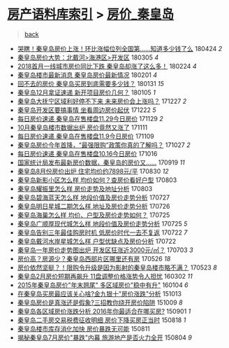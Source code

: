 [房产语料库索引](../../README.md)  > [房价_秦皇岛](房价_秦皇岛.md)
====
> [back](../README.md)

- [哭瞎！秦皇岛房价上涨！环比涨幅位列全国第……知道多少钱了么](http://jkwz.applinzi.com/ittc/7095613727263163398.html#%E5%93%AD%E7%9E%8E%EF%BC%81%E7%A7%A6%E7%9A%87%E5%B2%9B%E6%88%BF%E4%BB%B7%E4%B8%8A%E6%B6%A8%EF%BC%81%E7%8E%AF%E6%AF%94%E6%B6%A8%E5%B9%85%E4%BD%8D%E5%88%97%E5%85%A8%E5%9B%BD%E7%AC%AC%E2%80%A6%E2%80%A6%E7%9F%A5%E9%81%93%E5%A4%9A%E5%B0%91%E9%92%B1%E4%BA%86%E4%B9%88) 180424 *2* 
- [秦皇岛房价大势：北戴河&gt;海港区&gt;开发区](http://jkwz.applinzi.com/ittc/7077051442903122955.html#%E7%A7%A6%E7%9A%87%E5%B2%9B%E6%88%BF%E4%BB%B7%E5%A4%A7%E5%8A%BF%EF%BC%9A%E5%8C%97%E6%88%B4%E6%B2%B3%26gt%3B%E6%B5%B7%E6%B8%AF%E5%8C%BA%26gt%3B%E5%BC%80%E5%8F%91%E5%8C%BA) 180305 *4* 
- [2018首月一线城市房价同比下跌 秦皇岛却涨了这么多！](http://jkwz.applinzi.com/ittc/7073706919162545162.html#2018%E9%A6%96%E6%9C%88%E4%B8%80%E7%BA%BF%E5%9F%8E%E5%B8%82%E6%88%BF%E4%BB%B7%E5%90%8C%E6%AF%94%E4%B8%8B%E8%B7%8C+%E7%A7%A6%E7%9A%87%E5%B2%9B%E5%8D%B4%E6%B6%A8%E4%BA%86%E8%BF%99%E4%B9%88%E5%A4%9A%EF%BC%81) 180224 *4* 
- [秦皇岛楼市最新消息 秦皇岛房价最新情况](http://jkwz.applinzi.com/ittc/7065176373599929351.html#%E7%A7%A6%E7%9A%87%E5%B2%9B%E6%A5%BC%E5%B8%82%E6%9C%80%E6%96%B0%E6%B6%88%E6%81%AF+%E7%A7%A6%E7%9A%87%E5%B2%9B%E6%88%BF%E4%BB%B7%E6%9C%80%E6%96%B0%E6%83%85%E5%86%B5) 180201 *4* 
- [回不去的房价 秦皇岛买房到底需要多少钱？](http://jkwz.applinzi.com/ittc/7064602172602188816.html#%E5%9B%9E%E4%B8%8D%E5%8E%BB%E7%9A%84%E6%88%BF%E4%BB%B7+%E7%A7%A6%E7%9A%87%E5%B2%9B%E4%B9%B0%E6%88%BF%E5%88%B0%E5%BA%95%E9%9C%80%E8%A6%81%E5%A4%9A%E5%B0%91%E9%92%B1%EF%BC%9F) 180131 *15* 
- [秦皇岛12月拿证速递 新开项目房价几何？](http://jkwz.applinzi.com/ittc/7054994026615276561.html#%E7%A7%A6%E7%9A%87%E5%B2%9B12%E6%9C%88%E6%8B%BF%E8%AF%81%E9%80%9F%E9%80%92+%E6%96%B0%E5%BC%80%E9%A1%B9%E7%9B%AE%E6%88%BF%E4%BB%B7%E5%87%A0%E4%BD%95%EF%BC%9F) 180105 *1* 
- [秦皇岛大抚宁区域利好停不下来 未来房价会上涨吗？](http://jkwz.applinzi.com/ittc/7051818117095752721.html#%E7%A7%A6%E7%9A%87%E5%B2%9B%E5%A4%A7%E6%8A%9A%E5%AE%81%E5%8C%BA%E5%9F%9F%E5%88%A9%E5%A5%BD%E5%81%9C%E4%B8%8D%E4%B8%8B%E6%9D%A5+%E6%9C%AA%E6%9D%A5%E6%88%BF%E4%BB%B7%E4%BC%9A%E4%B8%8A%E6%B6%A8%E5%90%97%EF%BC%9F) 171227 *2* 
- [秦皇岛开发区要搞事情 坐看周边房价起伏](http://jkwz.applinzi.com/ittc/7049792211649053712.html#%E7%A7%A6%E7%9A%87%E5%B2%9B%E5%BC%80%E5%8F%91%E5%8C%BA%E8%A6%81%E6%90%9E%E4%BA%8B%E6%83%85+%E5%9D%90%E7%9C%8B%E5%91%A8%E8%BE%B9%E6%88%BF%E4%BB%B7%E8%B5%B7%E4%BC%8F) 171222 *5* 
- [每日房价速递 秦皇岛在售楼盘11.29今日房价](http://jkwz.applinzi.com/ittc/7041304074677388304.html#%E6%AF%8F%E6%97%A5%E6%88%BF%E4%BB%B7%E9%80%9F%E9%80%92+%E7%A7%A6%E7%9A%87%E5%B2%9B%E5%9C%A8%E5%94%AE%E6%A5%BC%E7%9B%9811.29%E4%BB%8A%E6%97%A5%E6%88%BF%E4%BB%B7) 171129 *2* 
- [10月秦皇岛楼市数据出炉 房价竟然又涨了](http://jkwz.applinzi.com/ittc/7034591146825745425.html#10%E6%9C%88%E7%A7%A6%E7%9A%87%E5%B2%9B%E6%A5%BC%E5%B8%82%E6%95%B0%E6%8D%AE%E5%87%BA%E7%82%89+%E6%88%BF%E4%BB%B7%E7%AB%9F%E7%84%B6%E5%8F%88%E6%B6%A8%E4%BA%86) 171111  
- [每日房价速递 秦皇岛在售楼盘11.9今日房价](http://jkwz.applinzi.com/ittc/7033726180228858896.html#%E6%AF%8F%E6%97%A5%E6%88%BF%E4%BB%B7%E9%80%9F%E9%80%92+%E7%A7%A6%E7%9A%87%E5%B2%9B%E5%9C%A8%E5%94%AE%E6%A5%BC%E7%9B%9811.9%E4%BB%8A%E6%97%A5%E6%88%BF%E4%BB%B7) 171109  
- [秦皇岛房价今年首降，“最强限购”政策你真的了解吗？](http://jkwz.applinzi.com/ittc/7028917351653835793.html#%E7%A7%A6%E7%9A%87%E5%B2%9B%E6%88%BF%E4%BB%B7%E4%BB%8A%E5%B9%B4%E9%A6%96%E9%99%8D%EF%BC%8C%E2%80%9C%E6%9C%80%E5%BC%BA%E9%99%90%E8%B4%AD%E2%80%9D%E6%94%BF%E7%AD%96%E4%BD%A0%E7%9C%9F%E7%9A%84%E4%BA%86%E8%A7%A3%E5%90%97%EF%BC%9F) 171027 *2* 
- [每日房价速递 秦皇岛在售楼盘10.16今日房价](http://jkwz.applinzi.com/ittc/7025042938965525520.html#%E6%AF%8F%E6%97%A5%E6%88%BF%E4%BB%B7%E9%80%9F%E9%80%92+%E7%A7%A6%E7%9A%87%E5%B2%9B%E5%9C%A8%E5%94%AE%E6%A5%BC%E7%9B%9810.16%E4%BB%8A%E6%97%A5%E6%88%BF%E4%BB%B7) 171016  
- [国家统计局发布最新房价数据，秦皇岛的房价又……](http://jkwz.applinzi.com/ittc/7015080465541891088.html#%E5%9B%BD%E5%AE%B6%E7%BB%9F%E8%AE%A1%E5%B1%80%E5%8F%91%E5%B8%83%E6%9C%80%E6%96%B0%E6%88%BF%E4%BB%B7%E6%95%B0%E6%8D%AE%EF%BC%8C%E7%A7%A6%E7%9A%87%E5%B2%9B%E7%9A%84%E6%88%BF%E4%BB%B7%E5%8F%88%E2%80%A6%E2%80%A6) 170919 *11* 
- [秦皇岛8月份房价出炉 住宅均价约7898元/平](http://jkwz.applinzi.com/ittc/7007622690423440400.html#%E7%A7%A6%E7%9A%87%E5%B2%9B8%E6%9C%88%E4%BB%BD%E6%88%BF%E4%BB%B7%E5%87%BA%E7%82%89+%E4%BD%8F%E5%AE%85%E5%9D%87%E4%BB%B7%E7%BA%A67898%E5%85%83%2F%E5%B9%B3) 170830 *12* 
- [秦皇岛新影小区怎么样 均价如何？查房价看好户型](http://jkwz.applinzi.com/ittc/6997576117308097552.html#%E7%A7%A6%E7%9A%87%E5%B2%9B%E6%96%B0%E5%BD%B1%E5%B0%8F%E5%8C%BA%E6%80%8E%E4%B9%88%E6%A0%B7+%E5%9D%87%E4%BB%B7%E5%A6%82%E4%BD%95%EF%BC%9F%E6%9F%A5%E6%88%BF%E4%BB%B7%E7%9C%8B%E5%A5%BD%E6%88%B7%E5%9E%8B) 170803  
- [秦皇岛耀振里怎么样 房价走势及地址分析](http://jkwz.applinzi.com/ittc/6997562856030340113.html#%E7%A7%A6%E7%9A%87%E5%B2%9B%E8%80%80%E6%8C%AF%E9%87%8C%E6%80%8E%E4%B9%88%E6%A0%B7+%E6%88%BF%E4%BB%B7%E8%B5%B0%E5%8A%BF%E5%8F%8A%E5%9C%B0%E5%9D%80%E5%88%86%E6%9E%90) 170803  
- [秦皇岛碧海蓝天怎么样 地段价值及房价走势分析](http://jkwz.applinzi.com/ittc/6994941276175467536.html#%E7%A7%A6%E7%9A%87%E5%B2%9B%E7%A2%A7%E6%B5%B7%E8%93%9D%E5%A4%A9%E6%80%8E%E4%B9%88%E6%A0%B7+%E5%9C%B0%E6%AE%B5%E4%BB%B7%E5%80%BC%E5%8F%8A%E6%88%BF%E4%BB%B7%E8%B5%B0%E5%8A%BF%E5%88%86%E6%9E%90) 170727  
- [秦皇岛明日星城二期怎么样 地址及房价走势分析](http://jkwz.applinzi.com/ittc/6994609393898095633.html#%E7%A7%A6%E7%9A%87%E5%B2%9B%E6%98%8E%E6%97%A5%E6%98%9F%E5%9F%8E%E4%BA%8C%E6%9C%9F%E6%80%8E%E4%B9%88%E6%A0%B7+%E5%9C%B0%E5%9D%80%E5%8F%8A%E6%88%BF%E4%BB%B7%E8%B5%B0%E5%8A%BF%E5%88%86%E6%9E%90) 170726  
- [秦皇岛海巢怎么样 均价、户型及房价走势如何？](http://jkwz.applinzi.com/ittc/6994220229889360913.html#%E7%A7%A6%E7%9A%87%E5%B2%9B%E6%B5%B7%E5%B7%A2%E6%80%8E%E4%B9%88%E6%A0%B7+%E5%9D%87%E4%BB%B7%E3%80%81%E6%88%B7%E5%9E%8B%E5%8F%8A%E6%88%BF%E4%BB%B7%E8%B5%B0%E5%8A%BF%E5%A6%82%E4%BD%95%EF%BC%9F) 170725  
- [秦皇岛广顺厚现代城怎么样 地段价值及房价走势分析](http://jkwz.applinzi.com/ittc/6994181592703304721.html#%E7%A7%A6%E7%9A%87%E5%B2%9B%E5%B9%BF%E9%A1%BA%E5%8E%9A%E7%8E%B0%E4%BB%A3%E5%9F%8E%E6%80%8E%E4%B9%88%E6%A0%B7+%E5%9C%B0%E6%AE%B5%E4%BB%B7%E5%80%BC%E5%8F%8A%E6%88%BF%E4%BB%B7%E8%B5%B0%E5%8A%BF%E5%88%86%E6%9E%90) 170725 *5* 
- [秦皇岛告别三年最佳购房时机 低房价时代一去不复返](http://jkwz.applinzi.com/ittc/6993142629901272081.html#%E7%A7%A6%E7%9A%87%E5%B2%9B%E5%91%8A%E5%88%AB%E4%B8%89%E5%B9%B4%E6%9C%80%E4%BD%B3%E8%B4%AD%E6%88%BF%E6%97%B6%E6%9C%BA+%E4%BD%8E%E6%88%BF%E4%BB%B7%E6%97%B6%E4%BB%A3%E4%B8%80%E5%8E%BB%E4%B8%8D%E5%A4%8D%E8%BF%94) 170722 *7* 
- [秦皇岛戴河水岸星城怎么样 户型优缺点及房价分析](http://jkwz.applinzi.com/ittc/6993062927438201873.html#%E7%A7%A6%E7%9A%87%E5%B2%9B%E6%88%B4%E6%B2%B3%E6%B0%B4%E5%B2%B8%E6%98%9F%E5%9F%8E%E6%80%8E%E4%B9%88%E6%A0%B7+%E6%88%B7%E5%9E%8B%E4%BC%98%E7%BC%BA%E7%82%B9%E5%8F%8A%E6%88%BF%E4%BB%B7%E5%88%86%E6%9E%90) 170722  
- [秦皇岛一年房价走势图出炉 开发区狂涨近3000元/㎡？](http://jkwz.applinzi.com/ittc/6986027141782045701.html#%E7%A7%A6%E7%9A%87%E5%B2%9B%E4%B8%80%E5%B9%B4%E6%88%BF%E4%BB%B7%E8%B5%B0%E5%8A%BF%E5%9B%BE%E5%87%BA%E7%82%89+%E5%BC%80%E5%8F%91%E5%8C%BA%E7%8B%82%E6%B6%A8%E8%BF%913000%E5%85%83%2F%E3%8E%A1%EF%BC%9F) 170703 *3* 
- [房价高？房源少？秦皇岛西部片区哪里还有房](http://jkwz.applinzi.com/ittc/6971975596656575493.html#%E6%88%BF%E4%BB%B7%E9%AB%98%EF%BC%9F%E6%88%BF%E6%BA%90%E5%B0%91%EF%BC%9F%E7%A7%A6%E7%9A%87%E5%B2%9B%E8%A5%BF%E9%83%A8%E7%89%87%E5%8C%BA%E5%93%AA%E9%87%8C%E8%BF%98%E6%9C%89%E6%88%BF) 170526 *18* 
- [房价依然坚挺？！限购令升级是因为影射的秦皇岛楼市略不满？](http://jkwz.applinzi.com/ittc/6970914768750642180.html#%E6%88%BF%E4%BB%B7%E4%BE%9D%E7%84%B6%E5%9D%9A%E6%8C%BA%EF%BC%9F%EF%BC%81%E9%99%90%E8%B4%AD%E4%BB%A4%E5%8D%87%E7%BA%A7%E6%98%AF%E5%9B%A0%E4%B8%BA%E5%BD%B1%E5%B0%84%E7%9A%84%E7%A7%A6%E7%9A%87%E5%B2%9B%E6%A5%BC%E5%B8%82%E7%95%A5%E4%B8%8D%E6%BB%A1%EF%BC%9F) 170523 *8* 
- [秦皇岛2月房价短期再飙升 11盘调整价格涨势令人担忧](http://jkwz.applinzi.com/ittc/6804906534182061061.html#%E7%A7%A6%E7%9A%87%E5%B2%9B2%E6%9C%88%E6%88%BF%E4%BB%B7%E7%9F%AD%E6%9C%9F%E5%86%8D%E9%A3%99%E5%8D%87+11%E7%9B%98%E8%B0%83%E6%95%B4%E4%BB%B7%E6%A0%BC%E6%B6%A8%E5%8A%BF%E4%BB%A4%E4%BA%BA%E6%8B%85%E5%BF%A7) 160302 *11* 
- [2015年秦皇岛房价&quot;年末翘尾&quot; 多区域房价&quot;稳中有升&quot;](http://jkwz.applinzi.com/ittc/6783498725242700805.html#2015%E5%B9%B4%E7%A7%A6%E7%9A%87%E5%B2%9B%E6%88%BF%E4%BB%B7%26quot%3B%E5%B9%B4%E6%9C%AB%E7%BF%98%E5%B0%BE%26quot%3B+%E5%A4%9A%E5%8C%BA%E5%9F%9F%E6%88%BF%E4%BB%B7%26quot%3B%E7%A8%B3%E4%B8%AD%E6%9C%89%E5%8D%87%26quot%3B) 160104 *6* 
- [在秦皇岛买房最应该关心啥?金九银十&quot;房价涨跌&quot;分析](http://jkwz.applinzi.com/ittc/6752594621706568708.html#%E5%9C%A8%E7%A7%A6%E7%9A%87%E5%B2%9B%E4%B9%B0%E6%88%BF%E6%9C%80%E5%BA%94%E8%AF%A5%E5%85%B3%E5%BF%83%E5%95%A5%3F%E9%87%91%E4%B9%9D%E9%93%B6%E5%8D%81%26quot%3B%E6%88%BF%E4%BB%B7%E6%B6%A8%E8%B7%8C%26quot%3B%E5%88%86%E6%9E%90) 151013  
- [秦皇岛房价是真涨还是假象?三招教你绕开房价陷阱](http://jkwz.applinzi.com/ittc/6751227696823419909.html#%E7%A7%A6%E7%9A%87%E5%B2%9B%E6%88%BF%E4%BB%B7%E6%98%AF%E7%9C%9F%E6%B6%A8%E8%BF%98%E6%98%AF%E5%81%87%E8%B1%A1%3F%E4%B8%89%E6%8B%9B%E6%95%99%E4%BD%A0%E7%BB%95%E5%BC%80%E6%88%BF%E4%BB%B7%E9%99%B7%E9%98%B1) 151009 *8* 
- [秦皇岛各区域房价涨跌分析 2016年你最适合在哪买房?](http://jkwz.applinzi.com/ittc/6737078502592578565.html#%E7%A7%A6%E7%9A%87%E5%B2%9B%E5%90%84%E5%8C%BA%E5%9F%9F%E6%88%BF%E4%BB%B7%E6%B6%A8%E8%B7%8C%E5%88%86%E6%9E%90+2016%E5%B9%B4%E4%BD%A0%E6%9C%80%E9%80%82%E5%90%88%E5%9C%A8%E5%93%AA%E4%B9%B0%E6%88%BF%3F) 150901 *1* 
- [秦皇岛二手房交易税费征收明细 房价下降买房正当时](http://jkwz.applinzi.com/ittc/547650615734572473.html#%E7%A7%A6%E7%9A%87%E5%B2%9B%E4%BA%8C%E6%89%8B%E6%88%BF%E4%BA%A4%E6%98%93%E7%A8%8E%E8%B4%B9%E5%BE%81%E6%94%B6%E6%98%8E%E7%BB%86+%E6%88%BF%E4%BB%B7%E4%B8%8B%E9%99%8D%E4%B9%B0%E6%88%BF%E6%AD%A3%E5%BD%93%E6%97%B6) 150818 *1* 
- [秦皇岛楼市库存消化加快 房价暴跌无可能](http://jkwz.applinzi.com/ittc/547650615679924109.html#%E7%A7%A6%E7%9A%87%E5%B2%9B%E6%A5%BC%E5%B8%82%E5%BA%93%E5%AD%98%E6%B6%88%E5%8C%96%E5%8A%A0%E5%BF%AB+%E6%88%BF%E4%BB%B7%E6%9A%B4%E8%B7%8C%E6%97%A0%E5%8F%AF%E8%83%BD) 150811  
- [揭秘秦皇岛7月房价&quot;暴跌&quot;内幕 旅游地产是否火力全开](http://jkwz.applinzi.com/ittc/547650615547067837.html#%E6%8F%AD%E7%A7%98%E7%A7%A6%E7%9A%87%E5%B2%9B7%E6%9C%88%E6%88%BF%E4%BB%B7%26quot%3B%E6%9A%B4%E8%B7%8C%26quot%3B%E5%86%85%E5%B9%95+%E6%97%85%E6%B8%B8%E5%9C%B0%E4%BA%A7%E6%98%AF%E5%90%A6%E7%81%AB%E5%8A%9B%E5%85%A8%E5%BC%80) 150804 *9* 
